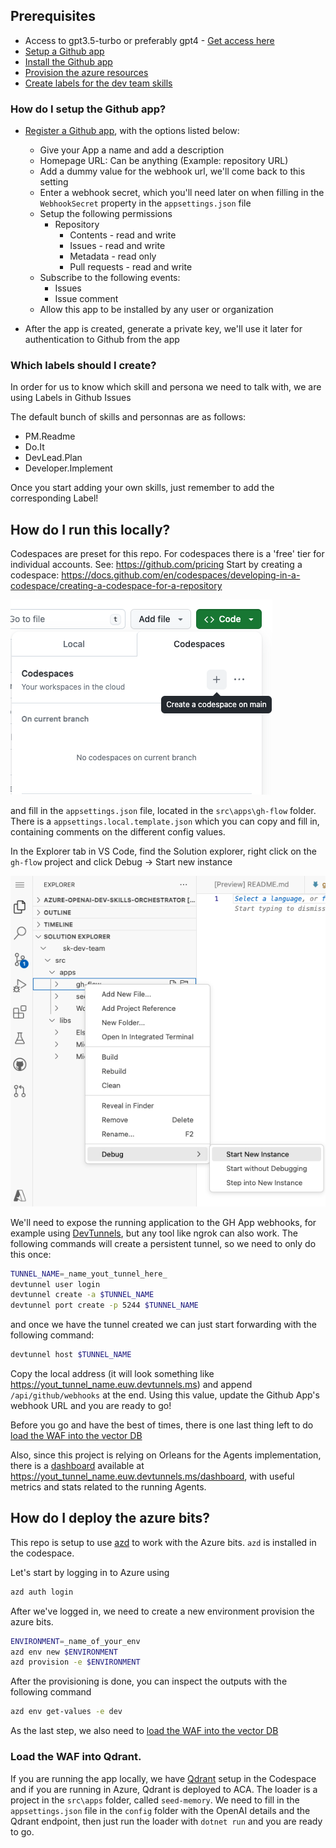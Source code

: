 ## Prerequisites

- Access to gpt3.5-turbo or preferably gpt4 - [Get access here](https://learn.microsoft.com/en-us/azure/ai-services/openai/overview#how-do-i-get-access-to-azure-openai)
- [Setup a Github app](#how-do-i-setup-the-github-app)
- [Install the Github app](https://docs.github.com/en/apps/using-github-apps/installing-your-own-github-app)
- [Provision the azure resources](#how-do-I-deploy-the-azure-bits)
- [Create labels for the dev team skills](#which-labels-should-i-create)

### How do I setup the Github app?

- [Register a Github app](https://docs.github.com/en/apps/creating-github-apps/registering-a-github-app/registering-a-github-app), with the options listed below:
    - Give your App a name and add a description
    - Homepage URL: Can be anything (Example: repository URL)
    - Add a dummy value for the webhook url, we'll come back to this setting
    - Enter a webhook secret, which you'll need later on when filling in the `WebhookSecret` property in the `appsettings.json` file
    - Setup the following permissions
        - Repository 
            - Contents - read and write
            - Issues - read and write
            - Metadata - read only
            - Pull requests - read and write
    - Subscribe to the following events:
        - Issues
        - Issue comment
    - Allow this app to be installed by any user or organization
    
- After the app is created, generate a private key, we'll use it later for authentication to Github from the app

### Which labels should I create?

In order for us to know which skill and persona we need to talk with, we are using Labels in Github Issues

The default bunch of skills and personnas are as follows:
- PM.Readme
- Do.It
- DevLead.Plan
- Developer.Implement

Once you start adding your own skills, just remember to add the corresponding Label!

## How do I run this locally?

Codespaces are preset for this repo. For codespaces there is a 'free' tier for individual accounts. See: https://github.com/pricing
Start by creating a codespace:
https://docs.github.com/en/codespaces/developing-in-a-codespace/creating-a-codespace-for-a-repository

![Alt text](./images/new-codespace.png)

and fill in the `appsettings.json` file, located in the `src\apps\gh-flow` folder.
There is a `appsettings.local.template.json` which you can copy and fill in, containing comments on the different config values.

In the Explorer tab in VS Code, find the Solution explorer, right click on the `gh-flow` project and click Debug -> Start new instance

![Alt text](./images/solution-explorer.png)

We'll need to expose the running application to the GH App webhooks, for example using [DevTunnels](https://learn.microsoft.com/en-us/azure/developer/dev-tunnels/overview), but any tool like ngrok can also work.
The following commands will create a persistent tunnel, so we need to only do this once:
```bash
TUNNEL_NAME=_name_yout_tunnel_here_
devtunnel user login
devtunnel create -a $TUNNEL_NAME
devtunnel port create -p 5244 $TUNNEL_NAME
```
and once we have the tunnel created we can just start forwarding with the following command:

```bash
devtunnel host $TUNNEL_NAME
```

Copy the local address (it will look something like https://yout_tunnel_name.euw.devtunnels.ms) and append `/api/github/webhooks` at the end. Using this value, update the Github App's webhook URL and you are ready to go!

Before you go and have the best of times, there is one last thing left to do [load the WAF into the vector DB](#load-the-waf-into-qdrant)

Also, since this project is relying on Orleans for the Agents implementation, there is a [dashboard](https://github.com/OrleansContrib/OrleansDashboard) available at https://yout_tunnel_name.euw.devtunnels.ms/dashboard, with useful metrics and stats related to the running Agents.

## How do I deploy the azure bits?

This repo is setup to use  [azd](https://learn.microsoft.com/en-us/azure/developer/azure-developer-cli/overview) to work with the Azure bits. `azd` is installed in the codespace.

Let's start by logging in to Azure using
```bash
azd auth login
```

After we've logged in, we need to create a new environment provision the azure bits.

```bash
ENVIRONMENT=_name_of_your_env
azd env new $ENVIRONMENT
azd provision -e $ENVIRONMENT
```
After the provisioning is done, you can inspect the outputs with the following command

```bash
azd env get-values -e dev
```
As the last step, we also need to [load the WAF into the vector DB](#load-the-waf-into-qdrant)

### Load the WAF into Qdrant. 

If you are running the app locally, we have [Qdrant](https://qdrant.tech/) setup in the Codespace and if you are running in Azure, Qdrant is deployed to ACA.
The loader is a project in the `src\apps` folder, called `seed-memory`. We need to fill in the `appsettings.json` file in the `config` folder with the OpenAI details and the Qdrant endpoint, then just run the loader with `dotnet run` and you are ready to go.
